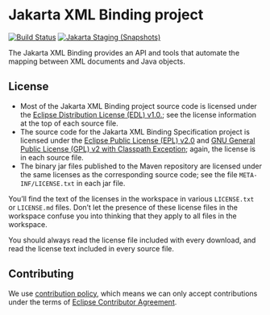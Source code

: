 [//]: # " Copyright (c) 2018, 2021 Oracle and/or its affiliates. All rights reserved. "
[//]: # "  "
[//]: # " This program and the accompanying materials are made available under the "
[//]: # " terms of the Eclipse Distribution License v. 1.0, which is available at "
[//]: # " http://www.eclipse.org/org/documents/edl-v10.php. "
[//]: # "  "
[//]: # " SPDX-License-Identifier: BSD-3-Clause "

# Jakarta XML Binding project

[![Build Status](https://travis-ci.com/eclipse-ee4j/jaxb-api.svg?branch=master)](https://github.com/eclipse-ee4j/jaxb-api/actions/workflows)
[![Jakarta Staging (Snapshots)](https://img.shields.io/nexus/s/https/jakarta.oss.sonatype.org/jakarta.xml.bind/jakarta.xml.bind-api.svg)](https://jakarta.oss.sonatype.org/content/repositories/staging/jakarta/xml/bind/jakarta.xml.bind-api/)

The Jakarta XML Binding provides an API and tools that automate the mapping
between XML documents and Java objects.

## License

* Most of the Jakarta XML Binding project source code is licensed
under the [Eclipse Distribution License (EDL) v1.0.](https://www.eclipse.org/org/documents/edl-v10.php);
see the license information at the top of each source file.
* The source code for the Jakarta XML Binding Specification project
is licensed under the [Eclipse Public License (EPL) v2.0](https://www.eclipse.org/legal/epl-2.0/)
and [GNU General Public License (GPL) v2 with Classpath Exception](https://www.gnu.org/software/classpath/license.html);
again, the license is in each source file.
* The binary jar files published to the Maven repository are licensed
under the same licenses as the corresponding source code;
see the file `META-INF/LICENSE.txt` in each jar file.

You’ll find the text of the licenses in the workspace in various `LICENSE.txt` or `LICENSE.md` files.
Don’t let the presence of these license files in the workspace confuse you into thinking
that they apply to all files in the workspace.

You should always read the license file included with every download, and read
the license text included in every source file.

## Contributing

We use [contribution policy](CONTRIBUTING.md), which means we can only accept contributions under
the terms of [Eclipse Contributor Agreement](http://www.eclipse.org/legal/ECA.php).
